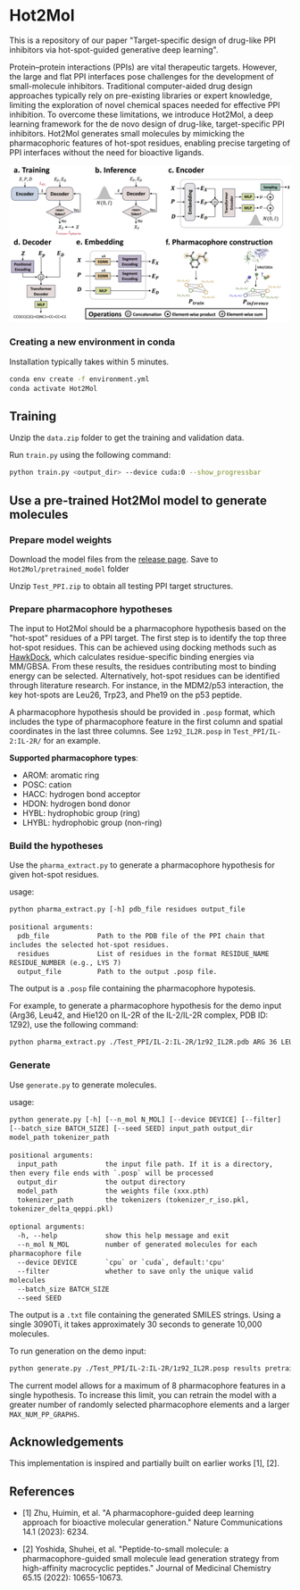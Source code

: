 
# Hot2Mol


This is a repository of our paper "Target-specific design of drug-like PPI inhibitors via hot-spot-guided generative deep learning". 

Protein–protein interactions (PPIs) are vital therapeutic targets. However, the large and flat PPI interfaces pose challenges for the development of small-molecule inhibitors. Traditional computer-aided drug design approaches typically rely on pre-existing libraries or expert knowledge, limiting the exploration of novel chemical spaces needed for effective PPI inhibition. To overcome these limitations, we introduce Hot2Mol, a deep learning framework for the de novo design of drug-like, target-specific PPI inhibitors. Hot2Mol generates small molecules by mimicking the pharmacophoric features of hot-spot residues, enabling precise targeting of PPI interfaces without the need for bioactive ligands. 


![model_framework.png](pics%2Fmodel_framework.png)


### Creating a new environment in conda
Installation typically takes within 5 minutes.

```bash
conda env create -f environment.yml
conda activate Hot2Mol
```

## Training

Unzip the `data.zip` folder to get the training and validation data.

Run `train.py` using the following command:
```bash
python train.py <output_dir> --device cuda:0 --show_progressbar
```



## Use a pre-trained Hot2Mol model to generate molecules

### Prepare model weights

Download the model files from the [release page](https://github.com/sun-heqi/Hot2Mol/releases/tag/v1.0).
Save to `Hot2Mol/pretrained_model` folder

Unzip `Test_PPI.zip` to obtain all testing PPI target structures. 


### Prepare pharmacophore hypotheses

The input to Hot2Mol should be a pharmacophore hypothesis based on the "hot-spot" residues of a PPI target. The first step is to identify the top three hot-spot residues. This can be achieved using docking methods such as [HawkDock](http://cadd.zju.edu.cn/hawkdock/), which calculates residue-specific binding energies via MM/GBSA. From these results, the residues contributing most to binding energy can be selected. Alternatively, hot-spot residues can be identified through literature research. For instance, in the MDM2/p53 interaction, the key hot-spots are Leu26, Trp23, and Phe19 on the p53 peptide.

A pharmacophore hypothesis should be provided in `.posp` format, which includes the type of pharmacophore feature in the first column and spatial coordinates in the last three columns. See `1z92_IL2R.posp` in `Test_PPI/IL-2:IL-2R/`  for an example.

**Supported pharmacophore types**:
- AROM: aromatic ring
- POSC: cation
- HACC: hydrogen bond acceptor
- HDON: hydrogen bond donor
- HYBL: hydrophobic group (ring)
- LHYBL: hydrophobic group (non-ring)


### Build the hypotheses

Use the `pharma_extract.py` to generate a pharmacophore hypothesis for given hot-spot residues. 

usage:
```text
python pharma_extract.py [-h] pdb_file residues output_file

positional arguments:
  pdb_file            Path to the PDB file of the PPI chain that includes the selected hot-spot residues.
  residues            List of residues in the format RESIDUE_NAME RESIDUE_NUMBER (e.g., LYS 7)
  output_file         Path to the output .posp file.
```

The output is a `.posp` file containing the pharmacophore hypotesis. 

For example, to generate a pharmacophore hypothesis for the demo input (Arg36, Leu42, and Hie120 on IL-2R of the IL-2/IL-2R complex, PDB ID: 1Z92), use the following command:
```bash
python pharma_extract.py ./Test_PPI/IL-2:IL-2R/1z92_IL2R.pdb ARG 36 LEU 42 HIE 120 ./Test_PPI/IL-2:IL-2R/1z92_IL2R.posp
```

### Generate

Use `generate.py` to generate molecules.

usage:
```text
python generate.py [-h] [--n_mol N_MOL] [--device DEVICE] [--filter] [--batch_size BATCH_SIZE] [--seed SEED] input_path output_dir model_path tokenizer_path

positional arguments:
  input_path            the input file path. If it is a directory, then every file ends with `.posp` will be processed
  output_dir            the output directory
  model_path            the weights file (xxx.pth)
  tokenizer_path        the tokenizers (tokenizer_r_iso.pkl, tokenizer_delta_qeppi.pkl)

optional arguments:
  -h, --help            show this help message and exit
  --n_mol N_MOL         number of generated molecules for each pharmacophore file
  --device DEVICE       `cpu` or `cuda`, default:'cpu'
  --filter              whether to save only the unique valid molecules
  --batch_size BATCH_SIZE
  --seed SEED
```

The output is a `.txt` file containing the generated SMILES strings. Using a single 3090Ti, it takes approximately 30 seconds to generate 10,000 molecules.


To run generation on the demo input:
```bash
python generate.py ./Test_PPI/IL-2:IL-2R/1z92_IL2R.posp results pretrained_model/epoch32.pth pretrained_model --n_mol 1000 --filter --device cuda:0 --seed 123
```


The current model allows for a maximum of 8 pharmacophore features in a single hypothesis. To increase this limit, you can retrain the model with a greater number of randomly selected pharmacophore elements and a larger `MAX_NUM_PP_GRAPHS`.



## Acknowledgements
This implementation is inspired and partially built on earlier works [1], [2].


## References

* [1] Zhu, Huimin, et al. "A pharmacophore-guided deep learning approach for bioactive molecular generation." Nature Communications 14.1 (2023): 6234.
    
* [2] Yoshida, Shuhei, et al. "Peptide-to-small molecule: a pharmacophore-guided small molecule lead generation strategy from high-affinity macrocyclic peptides." Journal of Medicinal Chemistry 65.15 (2022): 10655-10673.   

